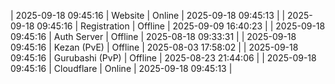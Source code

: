 | 2025-09-18 09:45:16 | Website | Online | 2025-09-18 09:45:13 |
| 2025-09-18 09:45:16 | Registration | Offline | 2025-09-09 16:40:23 |
| 2025-09-18 09:45:16 | Auth Server | Offline | 2025-08-18 09:33:31 |
| 2025-09-18 09:45:16 | Kezan (PvE) | Offline | 2025-08-03 17:58:02 |
| 2025-09-18 09:45:16 | Gurubashi (PvP) | Offline | 2025-08-23 21:44:06 |
| 2025-09-18 09:45:16 | Cloudflare | Online | 2025-09-18 09:45:13 |
